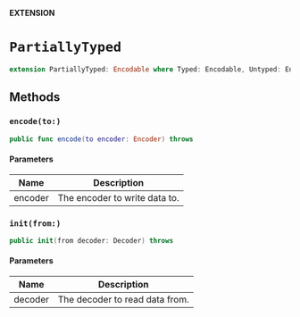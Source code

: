 **EXTENSION**

# `PartiallyTyped`
```swift
extension PartiallyTyped: Encodable where Typed: Encodable, Untyped: Encodable
```

## Methods
### `encode(to:)`

```swift
public func encode(to encoder: Encoder) throws
```

#### Parameters

| Name | Description |
| ---- | ----------- |
| encoder | The encoder to write data to. |

### `init(from:)`

```swift
public init(from decoder: Decoder) throws
```

#### Parameters

| Name | Description |
| ---- | ----------- |
| decoder | The decoder to read data from. |